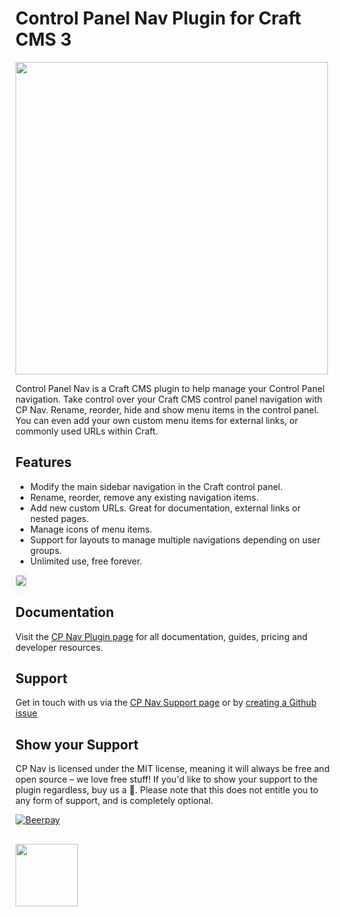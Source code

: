 # Control Panel Nav Plugin for Craft CMS 3

<img width="500" src="https://verbb.io/uploads/plugins/cp-nav/cp-nav-social-card.png?v=1">

Control Panel Nav is a Craft CMS plugin to help manage your Control Panel navigation. Take control over your Craft CMS control panel navigation with CP Nav. Rename, reorder, hide and show menu items in the control panel. You can even add your own custom menu items for external links, or commonly used URLs within Craft.

## Features

- Modify the main sidebar navigation in the Craft control panel.
- Rename, reorder, remove any existing navigation items.
- Add new custom URLs. Great for documentation, external links or nested pages.
- Manage icons of menu items.
- Support for layouts to manage multiple navigations depending on user groups.
- Unlimited use, free forever.

<img src="https://verbb.io/uploads/plugins/v1/main-new.png" style="box-shadow: 0 4px 16px rgba(0,0,0,0.08); border-radius: 4px; border: 1px solid rgba(0,0,0,0.12);">

## Documentation

Visit the [CP Nav Plugin page](https://verbb.io/craft-plugins/cp-nav) for all documentation, guides, pricing and developer resources.

## Support

Get in touch with us via the [CP Nav Support page](https://verbb.io/craft-plugins/cp-nav/support) or by [creating a Github issue](https://github.com/verbb/cp-nav/issues)

## Show your Support

CP Nav is licensed under the MIT license, meaning it will always be free and open source – we love free stuff! If you'd like to show your support to the plugin regardless, buy us a :beers:. Please note that this does not entitle you to any form of support, and is completely optional.

[![Beerpay](https://beerpay.io/verbb/cp-nav/badge.svg?style=beer-square)](https://beerpay.io/verbb/cp-nav)

<h2></h2>

<a href="https://verbb.io" target="_blank">
  <img width="100" src="https://verbb.io/assets/img/verbb-pill.svg">
</a>
